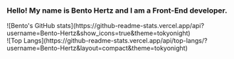 ### Hello! My name is Bento Hertz and I am a Front-End developer.


<div style='display:flex'>
  ![Bento's GitHub stats](https://github-readme-stats.vercel.app/api?username=Bento-Hertz&show_icons=true&theme=tokyonight)
</div>
  ![Top Langs](https://github-readme-stats.vercel.app/api/top-langs/?username=Bento-Hertz&layout=compact&theme=tokyonight)

